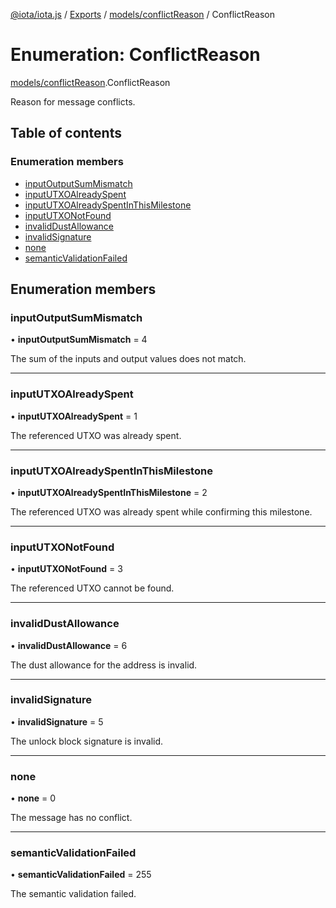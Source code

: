 [@iota/iota.js](../README.md) / [Exports](../modules.md) / [models/conflictReason](../modules/models_conflictreason.md) / ConflictReason

# Enumeration: ConflictReason

[models/conflictReason](../modules/models_conflictreason.md).ConflictReason

Reason for message conflicts.

## Table of contents

### Enumeration members

- [inputOutputSumMismatch](models_conflictreason.conflictreason.md#inputoutputsummismatch)
- [inputUTXOAlreadySpent](models_conflictreason.conflictreason.md#inpututxoalreadyspent)
- [inputUTXOAlreadySpentInThisMilestone](models_conflictreason.conflictreason.md#inpututxoalreadyspentinthismilestone)
- [inputUTXONotFound](models_conflictreason.conflictreason.md#inpututxonotfound)
- [invalidDustAllowance](models_conflictreason.conflictreason.md#invaliddustallowance)
- [invalidSignature](models_conflictreason.conflictreason.md#invalidsignature)
- [none](models_conflictreason.conflictreason.md#none)
- [semanticValidationFailed](models_conflictreason.conflictreason.md#semanticvalidationfailed)

## Enumeration members

### inputOutputSumMismatch

• **inputOutputSumMismatch** = 4

The sum of the inputs and output values does not match.

___

### inputUTXOAlreadySpent

• **inputUTXOAlreadySpent** = 1

The referenced UTXO was already spent.

___

### inputUTXOAlreadySpentInThisMilestone

• **inputUTXOAlreadySpentInThisMilestone** = 2

The referenced UTXO was already spent while confirming this milestone.

___

### inputUTXONotFound

• **inputUTXONotFound** = 3

The referenced UTXO cannot be found.

___

### invalidDustAllowance

• **invalidDustAllowance** = 6

The dust allowance for the address is invalid.

___

### invalidSignature

• **invalidSignature** = 5

The unlock block signature is invalid.

___

### none

• **none** = 0

The message has no conflict.

___

### semanticValidationFailed

• **semanticValidationFailed** = 255

The semantic validation failed.
